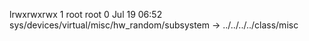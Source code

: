 lrwxrwxrwx 1 root root 0 Jul 19 06:52 sys/devices/virtual/misc/hw_random/subsystem -> ../../../../class/misc
